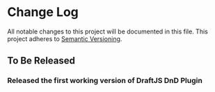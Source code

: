 # Change Log

All notable changes to this project will be documented in this file.
This project adheres to [Semantic Versioning](http://semver.org/).

## To Be Released

### Released the first working version of DraftJS DnD Plugin
